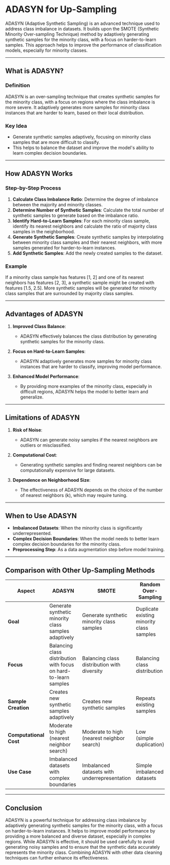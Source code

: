 # ADASYN for Up-Sampling

ADASYN (Adaptive Synthetic Sampling) is an advanced technique used to address class imbalance in datasets. It builds upon the SMOTE (Synthetic Minority Over-sampling Technique) method by adaptively generating synthetic samples for the minority class, with a focus on harder-to-learn samples. This approach helps to improve the performance of classification models, especially for minority classes.

---

## What is ADASYN?

### Definition
ADASYN is an over-sampling technique that creates synthetic samples for the minority class, with a focus on regions where the class imbalance is more severe. It adaptively generates more samples for minority class instances that are harder to learn, based on their local distribution.

### Key Idea
- Generate synthetic samples adaptively, focusing on minority class samples that are more difficult to classify.
- This helps to balance the dataset and improve the model's ability to learn complex decision boundaries.

---

## How ADASYN Works

### Step-by-Step Process
1. **Calculate Class Imbalance Ratio**: Determine the degree of imbalance between the majority and minority classes.
2. **Determine Number of Synthetic Samples**: Calculate the total number of synthetic samples to generate based on the imbalance ratio.
3. **Identify Hard-to-Learn Samples**: For each minority class sample, identify its nearest neighbors and calculate the ratio of majority class samples in the neighborhood.
4. **Generate Synthetic Samples**: Create synthetic samples by interpolating between minority class samples and their nearest neighbors, with more samples generated for harder-to-learn instances.
5. **Add Synthetic Samples**: Add the newly created samples to the dataset.

### Example
If a minority class sample has features [1, 2] and one of its nearest neighbors has features [2, 3], a synthetic sample might be created with features [1.5, 2.5]. More synthetic samples will be generated for minority class samples that are surrounded by majority class samples.

---

## Advantages of ADASYN

1. **Improved Class Balance**:
   - ADASYN effectively balances the class distribution by generating synthetic samples for the minority class.

2. **Focus on Hard-to-Learn Samples**:
   - ADASYN adaptively generates more samples for minority class instances that are harder to classify, improving model performance.

3. **Enhanced Model Performance**:
   - By providing more examples of the minority class, especially in difficult regions, ADASYN helps the model to better learn and generalize.

---

## Limitations of ADASYN

1. **Risk of Noise**:
   - ADASYN can generate noisy samples if the nearest neighbors are outliers or misclassified.

2. **Computational Cost**:
   - Generating synthetic samples and finding nearest neighbors can be computationally expensive for large datasets.

3. **Dependence on Neighborhood Size**:
   - The effectiveness of ADASYN depends on the choice of the number of nearest neighbors (k), which may require tuning.

---

## When to Use ADASYN

- **Imbalanced Datasets**: When the minority class is significantly underrepresented.
- **Complex Decision Boundaries**: When the model needs to better learn complex decision boundaries for the minority class.
- **Preprocessing Step**: As a data augmentation step before model training.

---

## Comparison with Other Up-Sampling Methods

| **Aspect**          | **ADASYN**                                   | **SMOTE**                                    | **Random Over-Sampling**                   |
|----------------------|---------------------------------------------|---------------------------------------------|-------------------------------------------|
| **Goal**            | Generate synthetic minority class samples adaptively | Generate synthetic minority class samples   | Duplicate existing minority class samples |
| **Focus**           | Balancing class distribution with focus on hard-to-learn samples | Balancing class distribution with diversity | Balancing class distribution              |
| **Sample Creation** | Creates new synthetic samples adaptively    | Creates new synthetic samples               | Repeats existing samples                  |
| **Computational Cost** | Moderate to high (nearest neighbor search) | Moderate to high (nearest neighbor search)  | Low (simple duplication)                  |
| **Use Case**        | Imbalanced datasets with complex boundaries | Imbalanced datasets with underrepresentation| Simple imbalanced datasets                |

---

## Conclusion

ADASYN is a powerful technique for addressing class imbalance by adaptively generating synthetic samples for the minority class, with a focus on harder-to-learn instances. It helps to improve model performance by providing a more balanced and diverse dataset, especially in complex regions. While ADASYN is effective, it should be used carefully to avoid generating noisy samples and to ensure that the synthetic data accurately represents the minority class. Combining ADASYN with other data cleaning techniques can further enhance its effectiveness.